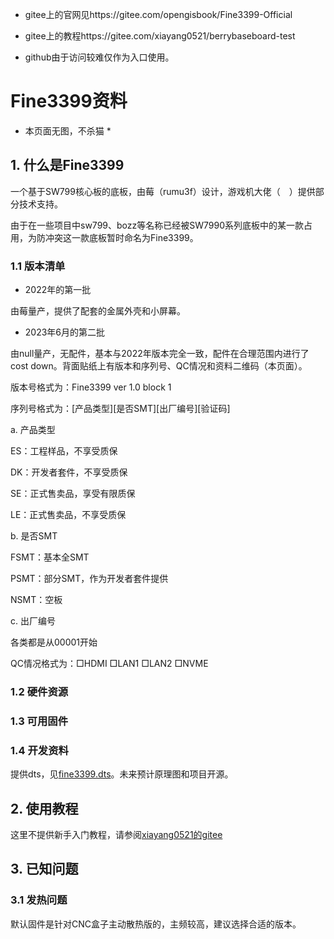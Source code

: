 
+ gitee上的官网见https://gitee.com/opengisbook/Fine3399-Official

+ gitee上的教程https://gitee.com/xiayang0521/berrybaseboard-test

+ github由于访问较难仅作为入口使用。

# Fine3399资料

* 本页面无图，不杀猫 *

## 1. 什么是Fine3399

一个基于SW799核心板的底板，由莓（rumu3f）设计，游戏机大佬（　）提供部分技术支持。

由于在一些项目中sw799、bozz等名称已经被SW7990系列底板中的某一款占用，为防冲突这一款底板暂时命名为Fine3399。

### 1.1 版本清单

+ 2022年的第一批

由莓量产，提供了配套的金属外壳和小屏幕。

+ 2023年6月的第二批

由null量产，无配件，基本与2022年版本完全一致，配件在合理范围内进行了cost down。背面贴纸上有版本和序列号、QC情况和资料二维码（本页面）。

版本号格式为：Fine3399 ver 1.0 block 1

序列号格式为：[产品类型][是否SMT][出厂编号][验证码]

a. 产品类型

ES：工程样品，不享受质保

DK：开发者套件，不享受质保

SE：正式售卖品，享受有限质保

LE：正式售卖品，不享受质保

b. 是否SMT

FSMT：基本全SMT

PSMT：部分SMT，作为开发者套件提供

NSMT：空板

c. 出厂编号

各类都是从00001开始

QC情况格式为：□HDMI □LAN1 □LAN2 □NVME

### 1.2 硬件资源

### 1.3 可用固件

### 1.4 开发资料

提供dts，见[fine3399.dts](./fine3399.dts)。未来预计原理图和项目开源。

## 2. 使用教程

这里不提供新手入门教程，请参阅[xiayang0521的gitee](https://gitee.com/xiayang0521/berrybaseboard-test)

## 3. 已知问题

### 3.1 发热问题

默认固件是针对CNC盒子主动散热版的，主频较高，建议选择合适的版本。
